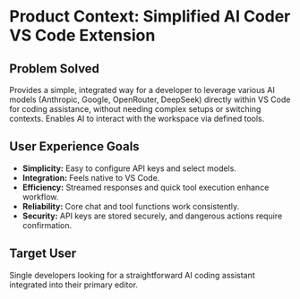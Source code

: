 # Product Context: Simplified AI Coder VS Code Extension

## Problem Solved
Provides a simple, integrated way for a developer to leverage various AI models (Anthropic, Google, OpenRouter, DeepSeek) directly within VS Code for coding assistance, without needing complex setups or switching contexts. Enables AI to interact with the workspace via defined tools.

## User Experience Goals
- **Simplicity:** Easy to configure API keys and select models.
- **Integration:** Feels native to VS Code.
- **Efficiency:** Streamed responses and quick tool execution enhance workflow.
- **Reliability:** Core chat and tool functions work consistently.
- **Security:** API keys are stored securely, and dangerous actions require confirmation.

## Target User
Single developers looking for a straightforward AI coding assistant integrated into their primary editor.